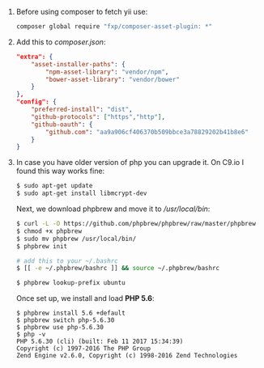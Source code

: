 1. Before using composer to fetch yii use: 
	
	```bash
	composer global require "fxp/composer-asset-plugin: *"
	```
2. Add this to _composer.json_: 

	```json
	"extra": {
		"asset-installer-paths": {
			"npm-asset-library": "vendor/npm",
			"bower-asset-library": "vendor/bower"
		}
	},
	"config": {
		"preferred-install": "dist",
		"github-protocols": ["https","http"],
		"github-oauth": {
			"github.com": "aa9a906cf406370b509bbce3a78829202b41b8e6"
		}
	}
	```
3. In case you have older version of php you can upgrade it. On C9.io I found this way works fine:
	```bash
	$ sudo apt-get update
	$ sudo apt-get install libmcrypt-dev
	```
	Next, we download phpbrew and move it to _/usr/local/bin_:
	```bash
	$ curl -L -O https://github.com/phpbrew/phpbrew/raw/master/phpbrew
	$ chmod +x phpbrew
	$ sudo mv phpbrew /usr/local/bin/
	$ phpbrew init
	
	# add this to your ~/.bashrc
	$ [[ -e ~/.phpbrew/bashrc ]] && source ~/.phpbrew/bashrc
	
	$ phpbrew lookup-prefix ubuntu
	```
	Once set up, we install and load **PHP 5.6**:
	```
	$ phpbrew install 5.6 +default
	$ phpbrew switch php-5.6.30
	$ phpbrew use php-5.6.30
	$ php -v
	PHP 5.6.30 (cli) (built: Feb 11 2017 15:34:39) 
	Copyright (c) 1997-2016 The PHP Group
	Zend Engine v2.6.0, Copyright (c) 1998-2016 Zend Technologies
	```
